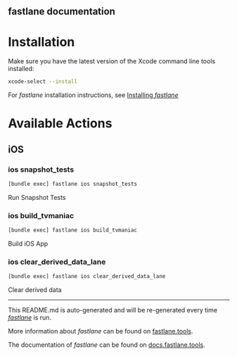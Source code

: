 fastlane documentation
----

# Installation

Make sure you have the latest version of the Xcode command line tools installed:

```sh
xcode-select --install
```

For _fastlane_ installation instructions, see [Installing _fastlane_](https://docs.fastlane.tools/#installing-fastlane)

# Available Actions

## iOS

### ios snapshot_tests

```sh
[bundle exec] fastlane ios snapshot_tests
```

Run Snapshot Tests

### ios build_tvmaniac

```sh
[bundle exec] fastlane ios build_tvmaniac
```

Build iOS App

### ios clear_derived_data_lane

```sh
[bundle exec] fastlane ios clear_derived_data_lane
```

Clear derived data

----

This README.md is auto-generated and will be re-generated every time [_fastlane_](https://fastlane.tools) is run.

More information about _fastlane_ can be found on [fastlane.tools](https://fastlane.tools).

The documentation of _fastlane_ can be found on [docs.fastlane.tools](https://docs.fastlane.tools).
